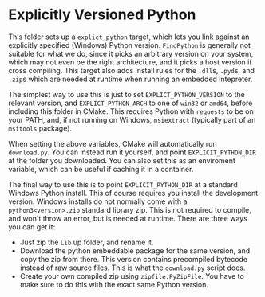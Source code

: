 # Explicitly Versioned Python
This folder sets up a `explict_python` target, which lets you link against an explicitly specified
(Windows) Python version. `FindPython` is generally not suitable for what we do, since it picks an
arbitrary version on your system, which may not even be the right architecture, and it picks a host
version if cross compiling. This target also adds install rules for the `.dll`s, `.pyd`s, and
`.zip`s which are needed at runtime when running an embedded intepreter.

The simplest way to use this is just to set `EXPLICT_PYTHON_VERSION` to the relevant version, and
`EXPLICT_PYTHON_ARCH` to one of `win32` or `amd64`, before including this folder in CMake.
This requires Python with `requests` to be on your PATH, and, if not running on Windows,
`msiextract` (typically part of an `msitools` package).

When setting the above variables, CMake will automatically run `download.py`. You can instead run it
yourself, and point `EXPLICIT_PYTHON_DIR` at the folder you downloaded. You can also set this as an
enviroment variable, which can be useful if caching it in a container.

The final way to use this is to point `EXPLICIT_PYTHON_DIR` at a standard Windows Python install.
This of course requires you install the development version. Windows installs do not normally come
with a `python3<version>.zip` standard library zip. This is not required to compile, and won't throw
an error, but is needed at runtime. There are three ways you can get it:
- Just zip the `Lib` up folder, and rename it.
- Download the python embeddable package for the same version, and copy the zip from there. This
  version contains precompiled bytecode instead of raw source files. This is what the `download.py`
  script does.
- Create your own compiled zip using `zipfile.PyZipFile`. You have to make sure to do this with the
  exact same Python version.
